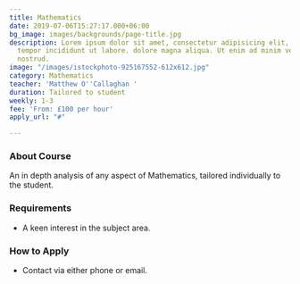 ```yaml
---
title: Mathematics
date: 2019-07-06T15:27:17.000+06:00
bg_image: images/backgrounds/page-title.jpg
description: Lorem ipsum dolor sit amet, consectetur adipisicing elit, sed do eiusmod
  tempor incididunt ut labore. dolore magna aliqua. Ut enim ad minim veniam, quis
  nostrud.
image: "/images/istockphoto-925167552-612x612.jpg"
category: Mathematics
teacher: 'Matthew O''Callaghan '
duration: Tailored to student
weekly: 1-3
fee: 'From: £100 per hour'
apply_url: "#"

---
```

### About Course

An in depth analysis of any aspect of Mathematics, tailored individually to the student.</p>

### Requirements

* A keen interest in the subject area.

### How to Apply

* Contact via either phone or email.